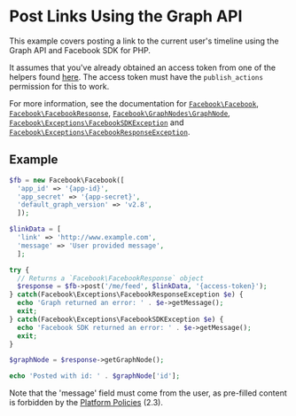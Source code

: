 # Post Links Using the Graph API

This example covers posting a link to the current user's timeline using the Graph API and Facebook SDK for PHP.

It assumes that you've already obtained an access token from one of the helpers found [here](../reference.md). The access token must have the `publish_actions` permission for this to work.

For more information, see the documentation for [`Facebook\Facebook`](../reference/Facebook.md), [`Facebook\FacebookResponse`](../reference/FacebookResponse.md), [`Facebook\GraphNodes\GraphNode`](../reference/GraphNode.md), [`Facebook\Exceptions\FacebookSDKException`](../reference/FacebookSDKException.md) and [`Facebook\Exceptions\FacebookResponseException`](../reference/FacebookResponseException.md).

## Example

```php
$fb = new Facebook\Facebook([
  'app_id' => '{app-id}',
  'app_secret' => '{app-secret}',
  'default_graph_version' => 'v2.8',
  ]);

$linkData = [
  'link' => 'http://www.example.com',
  'message' => 'User provided message',
  ];

try {
  // Returns a `Facebook\FacebookResponse` object
  $response = $fb->post('/me/feed', $linkData, '{access-token}');
} catch(Facebook\Exceptions\FacebookResponseException $e) {
  echo 'Graph returned an error: ' . $e->getMessage();
  exit;
} catch(Facebook\Exceptions\FacebookSDKException $e) {
  echo 'Facebook SDK returned an error: ' . $e->getMessage();
  exit;
}

$graphNode = $response->getGraphNode();

echo 'Posted with id: ' . $graphNode['id'];
```

Note that the 'message' field must come from the user, as pre-filled content is forbidden by the [Platform Policies](https://developers.intern.facebook.com/policy/#control) (2.3).
